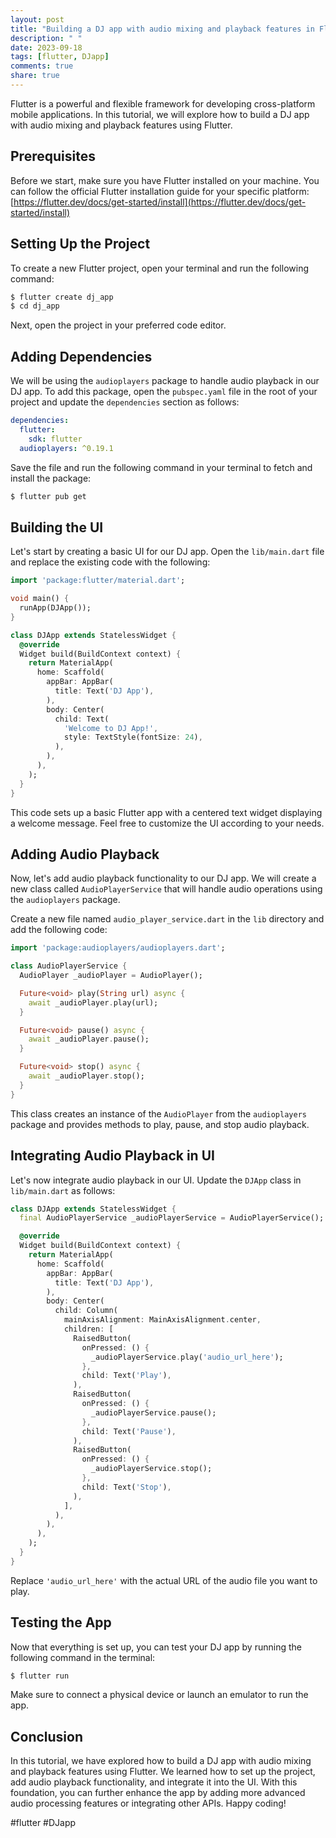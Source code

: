 ```yaml
---
layout: post
title: "Building a DJ app with audio mixing and playback features in Flutter"
description: " "
date: 2023-09-18
tags: [flutter, DJapp]
comments: true
share: true
---
```


Flutter is a powerful and flexible framework for developing cross-platform mobile applications. In this tutorial, we will explore how to build a DJ app with audio mixing and playback features using Flutter.

## Prerequisites

Before we start, make sure you have Flutter installed on your machine. You can follow the official Flutter installation guide for your specific platform: [https://flutter.dev/docs/get-started/install](https://flutter.dev/docs/get-started/install)

## Setting Up the Project

To create a new Flutter project, open your terminal and run the following command:

```bash
$ flutter create dj_app
$ cd dj_app
```

Next, open the project in your preferred code editor.

## Adding Dependencies

We will be using the `audioplayers` package to handle audio playback in our DJ app. To add this package, open the `pubspec.yaml` file in the root of your project and update the `dependencies` section as follows:

```yaml
dependencies:
  flutter:
    sdk: flutter
  audioplayers: ^0.19.1
```

Save the file and run the following command in your terminal to fetch and install the package:

```bash
$ flutter pub get
```

## Building the UI

Let's start by creating a basic UI for our DJ app. Open the `lib/main.dart` file and replace the existing code with the following:

```dart
import 'package:flutter/material.dart';

void main() {
  runApp(DJApp());
}

class DJApp extends StatelessWidget {
  @override
  Widget build(BuildContext context) {
    return MaterialApp(
      home: Scaffold(
        appBar: AppBar(
          title: Text('DJ App'),
        ),
        body: Center(
          child: Text(
            'Welcome to DJ App!',
            style: TextStyle(fontSize: 24),
          ),
        ),
      ),
    );
  }
}
```

This code sets up a basic Flutter app with a centered text widget displaying a welcome message. Feel free to customize the UI according to your needs.

## Adding Audio Playback

Now, let's add audio playback functionality to our DJ app. We will create a new class called `AudioPlayerService` that will handle audio operations using the `audioplayers` package.

Create a new file named `audio_player_service.dart` in the `lib` directory and add the following code:

```dart
import 'package:audioplayers/audioplayers.dart';

class AudioPlayerService {
  AudioPlayer _audioPlayer = AudioPlayer();

  Future<void> play(String url) async {
    await _audioPlayer.play(url);
  }

  Future<void> pause() async {
    await _audioPlayer.pause();
  }

  Future<void> stop() async {
    await _audioPlayer.stop();
  }
}
```

This class creates an instance of the `AudioPlayer` from the `audioplayers` package and provides methods to play, pause, and stop audio playback.

## Integrating Audio Playback in UI

Let's now integrate audio playback in our UI. Update the `DJApp` class in `lib/main.dart` as follows:

```dart
class DJApp extends StatelessWidget {
  final AudioPlayerService _audioPlayerService = AudioPlayerService();

  @override
  Widget build(BuildContext context) {
    return MaterialApp(
      home: Scaffold(
        appBar: AppBar(
          title: Text('DJ App'),
        ),
        body: Center(
          child: Column(
            mainAxisAlignment: MainAxisAlignment.center,
            children: [
              RaisedButton(
                onPressed: () {
                  _audioPlayerService.play('audio_url_here');
                },
                child: Text('Play'),
              ),
              RaisedButton(
                onPressed: () {
                  _audioPlayerService.pause();
                },
                child: Text('Pause'),
              ),
              RaisedButton(
                onPressed: () {
                  _audioPlayerService.stop();
                },
                child: Text('Stop'),
              ),
            ],
          ),
        ),
      ),
    );
  }
}
```

Replace `'audio_url_here'` with the actual URL of the audio file you want to play.

## Testing the App

Now that everything is set up, you can test your DJ app by running the following command in the terminal:

```bash
$ flutter run
```

Make sure to connect a physical device or launch an emulator to run the app.

## Conclusion

In this tutorial, we have explored how to build a DJ app with audio mixing and playback features using Flutter. We learned how to set up the project, add audio playback functionality, and integrate it into the UI. With this foundation, you can further enhance the app by adding more advanced audio processing features or integrating other APIs. Happy coding!

#flutter #DJapp
